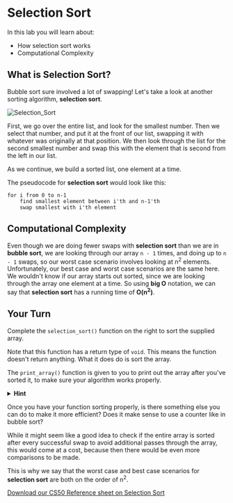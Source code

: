 # Selection Sort

In this lab you will learn about:

- How selection sort works
- Computational Complexity

## What is Selection Sort?

Bubble sort sure involved a lot of swapping! Let's take a look at another sorting algorithm, **selection sort**. 

![Selection_Sort](https://raw.githubusercontent.com/cs50nestm/cs50labs/2019/selectionsort/selection_sort.gif)

First, we go over the entire list, and look for the smallest number. Then we select that number, and put it at the front of our list, swapping it with whatever was originally at that position. We then look through the list for the second smallest number and swap this with the element that is second from the left in our list.

As we continue, we build a sorted list, one element at a time.

The pseudocode for **selection sort** would look like this:

```
for i from 0 to n-1
    find smallest element between i'th and n-1'th
    swap smallest with i'th element
```

## Computational Complexity

Even though we are doing fewer swaps with **selection sort** than we are in **bubble sort**, we are looking through our array `n - 1` times, and doing up to `n - 1` swaps, so our worst case scenario involves looking at n<sup>2</sup> elements. Unfortunately, our best case and worst case scenarios are the same here. We wouldn't know if our array starts out sorted, since we are looking through the array one element at a time. So using **big O** notation, we can say that **selection sort** has a running time of **O(n<sup>2</sup>)**.

## Your Turn

Complete the `selection_sort()` function on the right to sort the supplied array. 

Note that this function has a return type of `void`. This means the function doesn't return anything. What it does do is sort the array.

The `print_array()` function is given to you to print out the array after you've sorted it, to make sure your algorithm works properly.

<details>
  <summary>
    <span style="font-weight: bold;">
    Hint
    </span>
  </summary>
<br>
  <ol>
    <li>You might want to start this by simply using an outer <code>for</code> loop that iterates <code>n - 1</code> times, which corresponds to <code>n - 1</code> passes through the array. You may want to use <code>i</code> as your loop counter variable.</li>
    <li>Create a variable, <code>min</code>, to keep track of the index of the element with the smallest value. Initialize its value to <code>i</code>.</li>
    <li>Create an inner <code>for</code> loop. If you use <code>j</code> for your counter, you could start <code>j</code> at <code>i + 1</code> and repeat through the last element in the array.</li> 
    <li>Compare each element in the array to the element stored at index, <code>min</code>. If <code>arr[j] < arr[min]</code>, assign to <code>min</code> the value of <code>j</code>, since the element at this index is the smallest so far.</li>
    <li>After this inner <code>for</code> loop complete, the value stored in <code>min</code> will be the index of the smallest element in the unsorted portion of the array. Now it's time to swap <code>arr[min]</code> with <code>arr[i]</code>.</li>
  </ol>
</details>


Once you have your function sorting properly, is there something else you can do to make it more efficient? Does it make sense to use a counter like in bubble sort?

While it might seem like a good idea to check if the entire array is sorted after every successful swap to avoid additional passes through the array, this would come at a cost, because then there would be even more comparisons to be made. 

This is why we say that the worst case and best case scenarios for **selection sort** are both on the order of n<sup>2</sup>.

[Download our CS50 Reference sheet on Selection Sort](https://cs50.harvard.edu/ap/2020/assets/pdfs/selection_sort.pdf)
